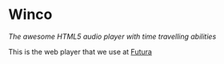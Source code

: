 # Winco

*The awesome HTML5 audio player with time travelling abilities*

This is the web player that we use at [Futura](https://fmfutura.com.ar)
